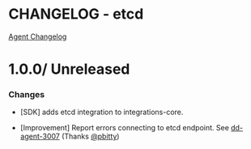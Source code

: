 # CHANGELOG - etcd

[Agent Changelog](https://github.com/DataDog/dd-agent/blob/master/CHANGELOG.md)

1.0.0/ Unreleased
==================

### Changes

* [SDK] adds etcd integration to integrations-core.

* [Improvement] Report errors connecting to etcd endpoint. See [dd-agent-3007](https://github.com/datadog/dd-agent/issues/3007) (Thanks [@pbitty][])


[@pbitty]: https://github.com/pbitty